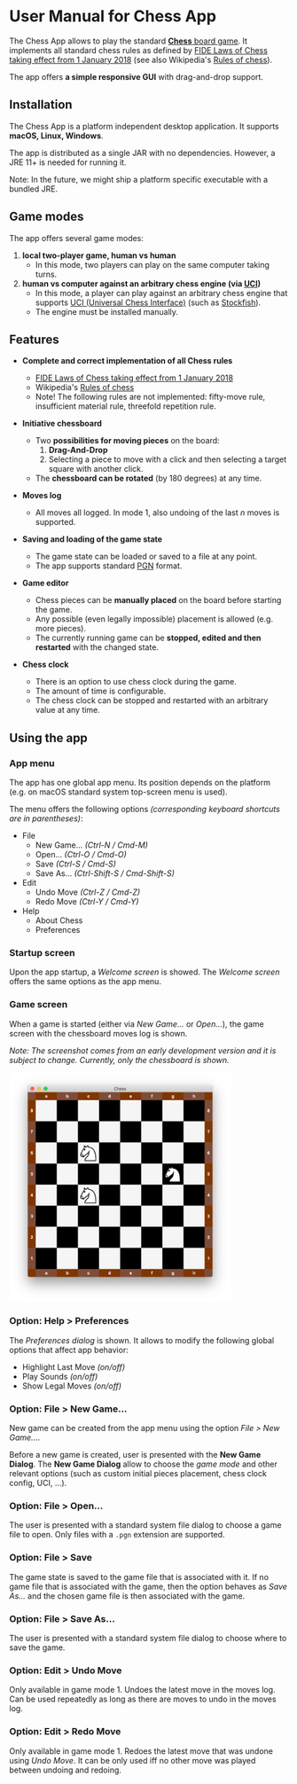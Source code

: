 # User Manual for Chess App

The Chess App allows to play the standard [**Chess** board game](https://en.wikipedia.org/wiki/Chess).
It implements all standard chess rules as defined
by [FIDE Laws of Chess taking effect from 1 January 2018](https://handbook.fide.com/chapter/E012018)
(see also Wikipedia's [Rules of chess](https://en.wikipedia.org/wiki/Rules_of_chess)).

The app offers **a simple responsive GUI** with drag-and-drop support.


## Installation

The Chess App is a platform independent desktop application. It supports **macOS, Linux, Windows**.

The app is distributed as a single JAR with no dependencies.
However, a JRE 11+ is needed for running it.

Note: In the future, we might ship a platform specific executable with a bundled JRE.


## Game modes

The app offers several game modes:
1. **local two-player game, human vs human**
    * In this mode, two players can play on the same computer taking turns.
2. **human vs computer against an arbitrary chess engine (via [UCI](https://www.shredderchess.com/chess-features/uci-universal-chess-interface.html))**
    * In this mode, a player can play against an arbitrary chess engine
        that supports [UCI (Universal Chess Interface)](https://www.shredderchess.com/chess-features/uci-universal-chess-interface.html) (such as [Stockfish](https://stockfishchess.org/)).
    * The engine must be installed manually.


## Features

* **Complete and correct implementation of all Chess rules**
    * [FIDE Laws of Chess taking effect from 1 January 2018](https://handbook.fide.com/chapter/E012018)
    * Wikipedia's [Rules of chess](https://en.wikipedia.org/wiki/Rules_of_chess)
    * Note! The following rules are not implemented:
      fifty-move rule, insufficient material rule, threefold repetition rule.

* **Initiative chessboard**
    * Two **possibilities for moving pieces** on the board:
        1. **Drag-And-Drop**
        2. Selecting a piece to move with a click and then selecting a target square with another click.
    * The **chessboard can be rotated** (by 180 degrees) at any time.
* **Moves log**
    * All moves all logged. In mode 1, also undoing of the last _n_ moves is supported.
* **Saving and loading of the game state**
    * The game state can be loaded or saved to a file at any point.
    * The app supports standard [PGN](https://en.wikipedia.org/wiki/Portable_Game_Notation) format.
* **Game editor**
    * Chess pieces can be **manually placed** on the board before starting the game.
    * Any possible (even legally impossible) placement is allowed (e.g. more pieces).
    * The currently running game can be **stopped, edited and then restarted** with the changed state.
* **Chess clock**
    * There is an option to use chess clock during the game.
    * The amount of time is configurable.
    * The chess clock can be stopped and restarted with an arbitrary value at any time.


## Using the app


### App menu

The app has one global app menu. Its position depends on the platform
(e.g. on macOS standard system top-screen menu is used).

The menu offers the following options _(corresponding keyboard shortcuts are in parentheses)_:
* File
    * New Game... _(Ctrl-N / Cmd-M)_
    * Open...  _(Ctrl-O / Cmd-O)_
    * Save  _(Ctrl-S / Cmd-S)_
    * Save As... _(Ctrl-Shift-S / Cmd-Shift-S)_
* Edit
    * Undo Move _(Ctrl-Z / Cmd-Z)_
    * Redo Move _(Ctrl-Y / Cmd-Y)_
* Help
    * About Chess
    * Preferences


### Startup screen

Upon the app startup, a _Welcome screen_ is showed.
The _Welcome screen_ offers the same options as the app menu.


### Game screen

When a game is started (either via _New Game..._ or _Open..._),
the game screen with the chessboard moves log is shown.

_Note: The screenshot comes from an early development version
and it is subject to change. Currently, only the chessboard is shown._

<img alt="Chessboard" title="An early version of chessboard" src="./images/chess-dev-update-2021.04-02.png" width="400" />


### Option: Help > Preferences

The _Preferences dialog_ is shown. It allows to modify the following global options
that affect app behavior:
* Highlight Last Move _(on/off)_
* Play Sounds _(on/off)_
* Show Legal Moves _(on/off)_


### Option: File > New Game...

New game can be created from the app menu using the option _File > New Game..._.

Before a new game is created, user is presented with the **New Game Dialog**.
The **New Game Dialog** allow to choose the _game mode_ and other relevant options
(such as custom initial pieces placement, chess clock config, UCI, ...).


### Option: File > Open...

The user is presented with a standard system file dialog to choose a game file to open.
Only files with a `.pgn` extension are supported.


### Option: File > Save

The game state is saved to the game file that is associated with it.
If no game file that is associated with the game, then the option behaves as _Save As..._
and the chosen game file is then associated with the game. 


### Option: File > Save As...

The user is presented with a standard system file dialog to choose where to save the game.


### Option: Edit > Undo Move

Only available in game mode 1.
Undoes the latest move in the moves log.
Can be used repeatedly as long as there are moves to undo in the moves log.


### Option: Edit > Redo Move

Only available in game mode 1.
Redoes the latest move that was undone using _Undo Move_.
It can be only used iff no other move was played between undoing and redoing.

